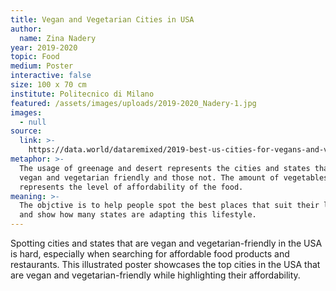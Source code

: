 ```yaml
---
title: Vegan and Vegetarian Cities in USA
author:
  name: Zina Nadery
year: 2019-2020
topic: Food
medium: Poster
interactive: false
size: 100 x 70 cm
institute: Politecnico di Milano
featured: /assets/images/uploads/2019-2020_Nadery-1.jpg
images:
  - null
source:
  link: >-
    https://data.world/dataremixed/2019-best-us-cities-for-vegans-and-vegetarians
metaphor: >-
  The usage of greenage and desert represents the cities and states that are
  vegan and vegetarian friendly and those not. The amount of vegetables
  represents the level of affordability of the food.
meaning: >-
  The objctive is to help people spot the best places that suit their lifestyle,
  and show how many states are adapting this lifestyle.
---
```

Spotting cities and states that are vegan and vegetarian-friendly in the USA is hard, especially when searching for affordable food products and restaurants. This illustrated poster showcases the top cities in the USA that are vegan and vegetarian-friendly while highlighting their affordability.